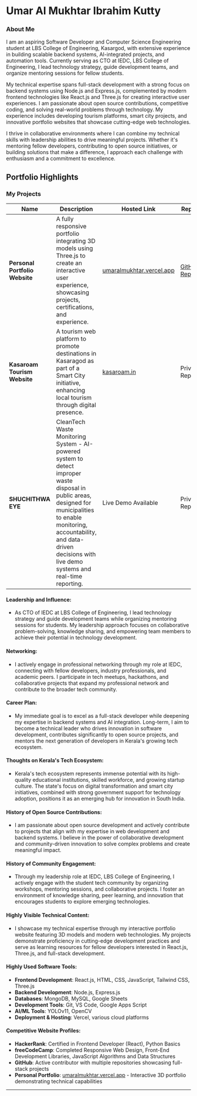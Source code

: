 # Umar Al Mukhtar Ibrahim Kutty

### About Me

I am an aspiring Software Developer and Computer Science Engineering student at LBS College of Engineering, Kasargod, with extensive experience in building scalable backend systems, AI-integrated projects, and automation tools. Currently serving as CTO at IEDC, LBS College of Engineering, I lead technology strategy, guide development teams, and organize mentoring sessions for fellow students.

My technical expertise spans full-stack development with a strong focus on backend systems using Node.js and Express.js, complemented by modern frontend technologies like React.js and Three.js for creating interactive user experiences. I am passionate about open source contributions, competitive coding, and solving real-world problems through technology. My experience includes developing tourism platforms, smart city projects, and innovative portfolio websites that showcase cutting-edge web technologies.

I thrive in collaborative environments where I can combine my technical skills with leadership abilities to drive meaningful projects. Whether it's mentoring fellow developers, contributing to open source initiatives, or building solutions that make a difference, I approach each challenge with enthusiasm and a commitment to excellence.

## Portfolio Highlights

### My Projects

| Name                | Description                                                               | Hosted Link                              | Repo Link                                                      |
|---------------------|---------------------------------------------------------------------------|------------------------------------------|----------------------------------------------------------------|
| **Personal Portfolio Website**  | A fully responsive portfolio integrating 3D models using Three.js to create an interactive user experience, showcasing projects, certifications, and experience. | [umaralmukhtar.vercel.app](https://umaralmukhtar.vercel.app) | [GitHub Repository](https://github.com/UmarAlMukhtar/portfolio) |
| **Kasaroam Tourism Website**  | A tourism web platform to promote destinations in Kasaragod as part of a Smart City initiative, enhancing local tourism through digital presence. | [kasaroam.in](https://kasaroam.in) | Private Repository |
| **SHUCHITHWA EYE**  | CleanTech Waste Monitoring System - AI-powered system to detect improper waste disposal in public areas, designed for municipalities to enable monitoring, accountability, and data-driven decisions with live demo systems and real-time reporting. | Live Demo Available | Private Repository |

#### Leadership and Influence:

- As CTO of IEDC at LBS College of Engineering, I lead technology strategy and guide development teams while organizing mentoring sessions for students. My leadership approach focuses on collaborative problem-solving, knowledge sharing, and empowering team members to achieve their potential in technology development.

#### Networking:

- I actively engage in professional networking through my role at IEDC, connecting with fellow developers, industry professionals, and academic peers. I participate in tech meetups, hackathons, and collaborative projects that expand my professional network and contribute to the broader tech community.

#### Career Plan:

- My immediate goal is to excel as a full-stack developer while deepening my expertise in backend systems and AI integration. Long-term, I aim to become a technical leader who drives innovation in software development, contributes significantly to open source projects, and mentors the next generation of developers in Kerala's growing tech ecosystem.

#### Thoughts on Kerala's Tech Ecosystem:

- Kerala's tech ecosystem represents immense potential with its high-quality educational institutions, skilled workforce, and growing startup culture. The state's focus on digital transformation and smart city initiatives, combined with strong government support for technology adoption, positions it as an emerging hub for innovation in South India.

#### History of Open Source Contributions:

- I am passionate about open source development and actively contribute to projects that align with my expertise in web development and backend systems. I believe in the power of collaborative development and community-driven innovation to solve complex problems and create meaningful impact.

#### History of Community Engagement:

- Through my leadership role at IEDC, LBS College of Engineering, I actively engage with the student tech community by organizing workshops, mentoring sessions, and collaborative projects. I foster an environment of knowledge sharing, peer learning, and innovation that encourages students to explore emerging technologies.

#### Highly Visible Technical Content:

- I showcase my technical expertise through my interactive portfolio website featuring 3D models and modern web technologies. My projects demonstrate proficiency in cutting-edge development practices and serve as learning resources for fellow developers interested in React.js, Three.js, and full-stack development.

#### Highly Used Software Tools:

- **Frontend Development**: React.js, HTML, CSS, JavaScript, Tailwind CSS, Three.js
- **Backend Development**: Node.js, Express.js
- **Databases**: MongoDB, MySQL, Google Sheets
- **Development Tools**: Git, VS Code, Google Apps Script
- **AI/ML Tools**: YOLOv11, OpenCV
- **Deployment & Hosting**: Vercel, various cloud platforms

#### Competitive Website Profiles:

- **HackerRank**: Certified in Frontend Developer (React), Python Basics
- **freeCodeCamp**: Completed Responsive Web Design, Front-End Development Libraries, JavaScript Algorithms and Data Structures
- **GitHub**: Active contributor with multiple repositories showcasing full-stack projects
- **Personal Portfolio**: [umaralmukhtar.vercel.app](https://umaralmukhtar.vercel.app) - Interactive 3D portfolio demonstrating technical capabilities

---
